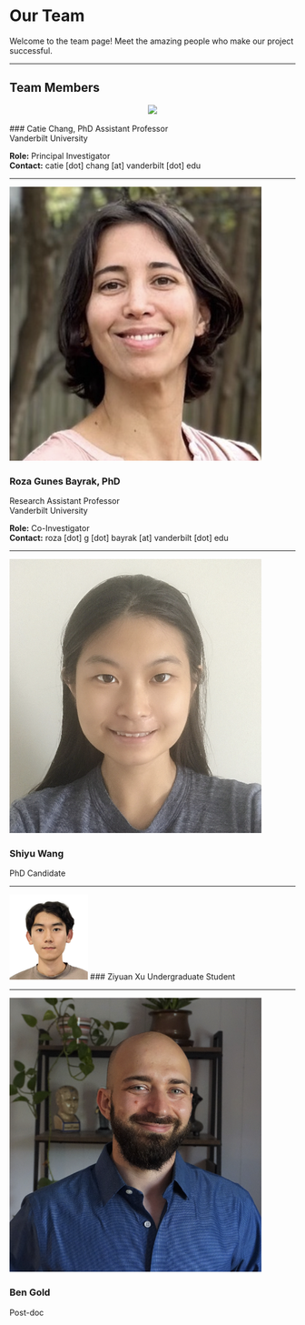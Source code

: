 # Our Team

Welcome to the team page! Meet the amazing people who make our project successful.

---

## Team Members
<p align="center">
<img src="https://github.com/neurdylab/physai/assets/teams/catie.jpg?raw=true" width="100">
</p>
### Catie Chang, PhD
Assistant Professor <br>
Vanderbilt University

**Role:** Principal Investigator<br>
**Contact:** catie [dot] chang [at] vanderbilt [dot] edu

---

![Photo](assets/team/roza.jpg)
### Roza Gunes Bayrak, PhD
Research Assistant Professor<br>
Vanderbilt University

**Role:** Co-Investigator<br>
**Contact:** roza [dot] g [dot] bayrak [at] vanderbilt [dot] edu

---

![Photo](assets/team/shiyu.jpg)
### Shiyu Wang
PhD Candidate

---

<img src="assets/team/ziyuan.jpg" alt="Photo" height="150"/>
### Ziyuan Xu
Undergraduate Student

---

![Photo](assets/team/ben.jpg)
### Ben Gold
Post-doc